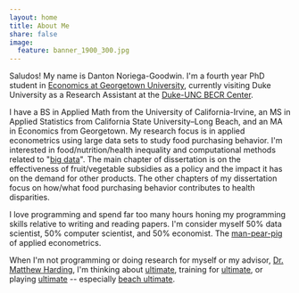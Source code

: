 ```yaml
---
layout: home
title: About Me
share: false
image:
  feature: banner_1900_300.jpg
---
```


Saludos! My name is Danton Noriega-Goodwin. I'm a fourth year PhD student in [Economics at Georgetown University](http://econ.georgetown.edu/), currently visiting Duke University as a Research Assistant at the [Duke-UNC BECR Center](https://becr.sanford.duke.edu/).

I have a BS in Applied Math from the University of California-Irvine, an MS in Applied Statistics from California State University–Long Beach, and an MA in Economics from Georgetown. My research focus is in applied econometrics using large data sets to study food purchasing behavior. I'm interested in food/nutrition/health inequality and computational methods related to "[big data](http://bigdataeconometrics.com/)". The main chapter of dissertation is on the effectiveness of fruit/vegetable subsidies as a policy and the impact it has on the demand for other products. The other chapters of my dissertation focus on how/what food purchasing behavior contributes to health disparities.

I love programming and spend far too many hours honing my programming skills relative to writing and reading papers. I'm consider myself 50% data scientist, 50% computer scientist, and 50% economist. The [man-pear-pig](http://ultinomics.github.io/dantonnoriega.me/images/man-bear-pig.jpg) of applied econometrics. 

When I'm not programming or doing research for myself or my advisor, [Dr. Matthew Harding](http://people.duke.edu/~mch55/), I'm thinking about [ultimate](http://ultiworld.com/), training for [ultimate](http://skydmagazine.com/column/training-blog/), or playing [ultimate](https://www.youtube.com/watch?v=uq3pg0JcJSI) -- especially [beach ultimate](https://www.youtube.com/watch?v=vCCvjiTxhLY).

